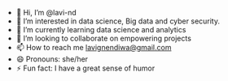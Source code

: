 - 👋 Hi, I’m @lavi-nd
- 👀 I’m interested in data science, Big data and cyber security.
- 🌱 I’m currently learning data science and analytics 
- 💞️ I’m looking to collaborate on empowering projects
- 📫 How to reach me lavignendiwa@gmail.com
- 😄 Pronouns:  she/her
- ⚡ Fun fact:  I have a great sense of humor 

<!---
lavi-nd/lavi-nd is a ✨ special ✨ repository because its `README.md` (this file) appears on your GitHub profile.
You can click the Preview link to take a look at your changes.
--->
